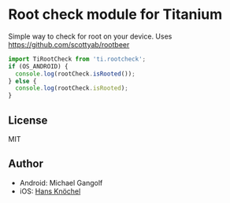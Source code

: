 # Root check module for Titanium

Simple way to check for root on your device.
Uses https://github.com/scottyab/rootbeer

```js
import TiRootCheck from 'ti.rootcheck';
if (OS_ANDROID) {
  console.log(rootCheck.isRooted());
} else {
  console.log(rootCheck.isRooted);
}
```

## License

MIT

## Author

* Android: Michael Gangolf
* iOS: [Hans Knöchel](https://github.com/hansemannn)
